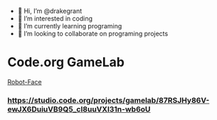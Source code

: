 - 👋 Hi, I’m @drakegrant
- 👀 I’m interested in coding
- 🌱 I’m currently learning programing
- 💞️ I’m looking to collaborate on programing projects
  

<!---
drakegrant/drakegrant is a ✨ special ✨ repository because its `README.md` (this file) appears on your GitHub profile.
You can click the Preview link to take a look at your changes.

![octocat-1696338003416](https://github.com/drakegrant/drakegrant/assets/146843909/4e9da44d-775e-4a9c-935d-0ce3e373afd7)

--->
# Code.org GameLab

[Robot-Face](https://drakegrant.github.io/Robot-Face/)

### https://studio.code.org/projects/gamelab/87RSJHy86V-ewJX6DuiuVB9Q5_cI8uuVXI31n-wb6oU
